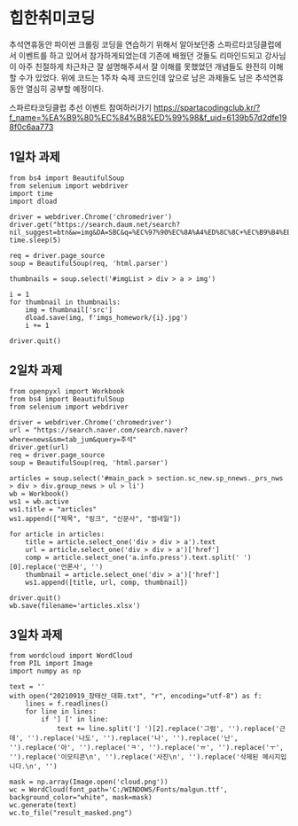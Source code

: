 # 힙한취미코딩
추석연휴동안 파이썬 크롤링 코딩을 연습하기 위해서 알아보던중
스파르타코딩클럽에서 이벤트를 하고 있어서 참가하게되었는데
기존에 배웠던 것들도 리마인드되고
강사님이 아주 친절하게 차근차근 잘 설명해주셔서
잘 이해를 못했었던 개념들도 완전히 이해할 수가 있었다.
위에 코드는 1주차 숙제 코드인데 앞으로 남은 과제들도
남은 추석연휴동안 열심히 공부할 예정이다.

스파르타코딩클럽 추선 이벤트 참여하러가기
https://spartacodingclub.kr/?f_name=%EA%B9%80%EC%84%B8%ED%99%98&f_uid=6139b57d2dfe198f0c6aa773


## 1일차 과제

    from bs4 import BeautifulSoup
    from selenium import webdriver
    import time
    import dload

    driver = webdriver.Chrome('chromedriver')
    driver.get("https://search.daum.net/search?nil_suggest=btn&w=img&DA=SBC&q=%EC%97%90%EC%8A%A4%ED%8C%8C+%EC%B9%B4%EB%A6%AC%EB%82%98")
    time.sleep(5)

    req = driver.page_source
    soup = BeautifulSoup(req, 'html.parser')

    thumbnails = soup.select('#imgList > div > a > img')

    i = 1
    for thumbnail in thumbnails:
        img = thumbnail['src']
        dload.save(img, f'imgs_homework/{i}.jpg')
        i += 1

    driver.quit()

## 2일차 과제

    from openpyxl import Workbook
    from bs4 import BeautifulSoup
    from selenium import webdriver

    driver = webdriver.Chrome('chromedriver')
    url = "https://search.naver.com/search.naver?where=news&sm=tab_jum&query=추석"
    driver.get(url)
    req = driver.page_source
    soup = BeautifulSoup(req, 'html.parser')

    articles = soup.select('#main_pack > section.sc_new.sp_nnews._prs_nws > div > div.group_news > ul > li')
    wb = Workbook()
    ws1 = wb.active
    ws1.title = "articles"
    ws1.append(["제목", "링크", "신문사", "썸네일"])

    for article in articles:
        title = article.select_one('div > div > a').text
        url = article.select_one('div > div > a')['href']
        comp = article.select_one('a.info.press').text.split(' ')[0].replace('언론사', '')
        thumbnail = article.select_one('div > a')['href']
        ws1.append([title, url, comp, thumbnail])

    driver.quit()
    wb.save(filename='articles.xlsx')



## 3일차 과제

    from wordcloud import WordCloud
    from PIL import Image
    import numpy as np

    text = ''
    with open("20210919_장태산_대화.txt", "r", encoding="utf-8") as f:
        lines = f.readlines()
        for line in lines:
            if '] [' in line:
                text += line.split('] ')[2].replace('그럼', '').replace('근데', '').replace('나도', '').replace('나', '').replace('난', '').replace('아', '').replace('ㅋ', '').replace('ㅠ', '').replace('ㅜ', '').replace('이모티콘\n', '').replace('사진\n', '').replace('삭제된 메시지입니다.\n', '')

    mask = np.array(Image.open('cloud.png'))
    wc = WordCloud(font_path='C:/WINDOWS/Fonts/malgun.ttf', background_color="white", mask=mask)
    wc.generate(text)
    wc.to_file("result_masked.png")
